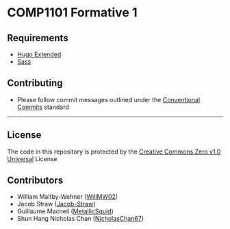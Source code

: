 # COMP1101 Formative 1

## Requirements
- [Hugo Extended](https://gohugo.io/getting-started/installing)
- [Sass](https://sass-lang.com/install)

## Contributing
- Please follow commit messages outlined under the [Conventional Commits](https://www.conventionalcommits.org/en/v1.0.0/) standard

---

## License
The code in this repository is protected by the [Creative Commons Zero v1.0 Universal]() License

## Contributors
- William Maltby-Wehner ([WillMW02](https://github.com/WillMW02))
- Jacob Straw ([Jacob-Straw](https://github.com/Jacob-Straw))
- Guillaume Macneil ([MetallicSquid](https://github.com/MetallicSquid))
- Shun Hang Nicholas Chan ([NicholasChan67](https://github.com/NicholasChan67)) 
